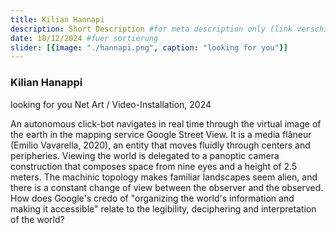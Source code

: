 ```yaml
---
title: Kilian Hannapi 
description: Short Description #for meta description only (link verschicken etc. nicht auf der seite zu sehen)
date: 10/12/2024 #fuer sortierung
slider: [{image: "./hannapi.png", caption: "looking for you"}]
---
```



### Kilian Hanappi
looking for you
Net Art / Video-Installation, 2024

An autonomous click-bot navigates in real time through the virtual image of the earth in the mapping service Google Street View. It is a media flâneur (Emilio Vavarella, 2020), an entity that moves fluidly through centers and peripheries. Viewing the world is delegated to a panoptic camera construction that composes space from nine eyes and a height of 2.5 meters. The machinic topology makes familiar landscapes seem alien, and there is a constant change of view between the observer and the observed. How does Google's credo of "organizing the world's information and making it accessible" relate to the legibility, deciphering and interpretation of the world?
 